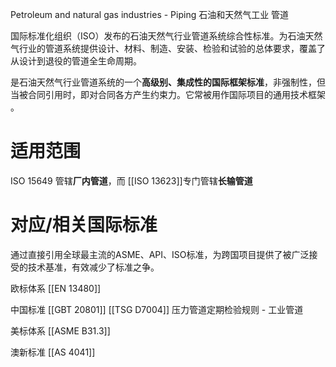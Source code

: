 Petroleum and natural gas industries - Piping
石油和天然气工业 管道

国际标准化组织（ISO）发布的​​石油天然气行业管道系统综合性标准​​。为石油天然气行业的管道系统提供​​设计、材料、制造、安装、检验和试验​​的总体要求，覆盖了从设计到退役的管道全生命周期。

是石油天然气行业管道系统的一个​**​高级别、集成性的国际框架标准**，非强制性​​，但当被合同引用时，即对合同各方产生约束力。它常被用作国际项目的​​通用技术框架​​。

# 适用范围

ISO 15649 管辖​**​厂内管道​**​，而 ​[[ISO 13623​]]​ 专门管辖​**​长输管道**

# 对应/相关国际标准

通过直接引用全球最主流的ASME、API、ISO标准，为跨国项目提供了被广泛接受的技术基准，有效减少了标准之争。

欧标体系
[[EN 13480]]

中国标准
[[GBT 20801]]
[[TSG D7004]] 压力管道定期检验规则 - 工业管道

美标体系
[[ASME B31.3]]

澳新标准
[[AS 4041]]

